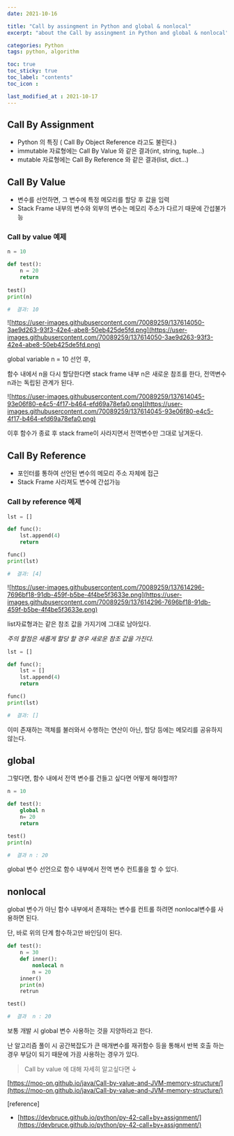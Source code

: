 ```yaml
---
date: 2021-10-16

title: "Call by assingment in Python and global & nonlocal"
excerpt: "about the Call by assingment in Python and global & nonlocal"

categories: Python
tags: python, algorithm

toc: true  
toc_sticky: true
toc_label: "contents"
toc_icon : 

last_modified_at : 2021-10-17
---
```


## **Call By Assignment**

- Python 의 특징 ( Call By Object Reference 라고도 불린다.)
- immutable 자료형에는 Call By Value 와 같은 결과(int, string, tuple...)
- mutable 자료형에는 Call By Reference 와 같은 결과(list, dict...)

## **Call By Value**

- 변수를 선언하면, 그 변수에 특정 메모리를 할당 후 값을 입력
- Stack Frame 내부의 변수와 외부의 변수는 메모리 주소가 다르기 때문에 간섭불가능

### Call by value 예제

```python
n = 10

def test():
	n = 20
	return
    
test()
print(n)

#  결과: 10
```

![https://user-images.githubusercontent.com/70089259/137614050-3ae9d263-93f3-42e4-abe8-50eb425de5fd.png](https://user-images.githubusercontent.com/70089259/137614050-3ae9d263-93f3-42e4-abe8-50eb425de5fd.png)

 global variable n = 10 선언 후,

함수 내에서 n을 다시 할당한다면 stack frame 내부 n은 새로운 참조를 한다, 전역변수 n과는 독립된 관계가 된다. 

![https://user-images.githubusercontent.com/70089259/137614045-93e06f80-e4c5-4f17-b464-efd69a78efa0.png](https://user-images.githubusercontent.com/70089259/137614045-93e06f80-e4c5-4f17-b464-efd69a78efa0.png)

이후 함수가 종료 후 stack frame이 사라지면서 전역변수만 그대로 남겨둔다.

## **Call By Reference**

- 포인터를 통하여 선언된 변수의 메모리 주소 자체에 접근
- Stack Frame 사라져도 변수에 간섭가능

### Call by reference 예제

```python
lst = []

def func():
    lst.append(4)
    return

func()
print(lst)

#  결과: [4]
```

![https://user-images.githubusercontent.com/70089259/137614296-7696bf18-91db-459f-b5be-4f4be5f3633e.png](https://user-images.githubusercontent.com/70089259/137614296-7696bf18-91db-459f-b5be-4f4be5f3633e.png)

list자료형과는 같은 참조 값을 가지기에 그대로 남아있다.

*주의 할점은 새롭게 할당 할 경우 새로운 참조 값을 가진다.*

```python
lst = []

def func():
    lst = []
    lst.append(4)
    return

func()
print(lst)

#  결과: []
```

이미 존재하는 객체를 불러와서 수행하는 연산이 아닌, 할당 등에는 메모리를 공유하지 않는다.

## global

그렇다면, 함수 내에서 전역 변수를 건들고 싶다면 어떻게 해야할까?

```python
n = 10

def test():
	global n
	n= 20
	return

test()
print(n)

#  결과 n : 20
```

global 변수 선언으로 함수 내부에서 전역 변수 컨트롤을 할 수 있다.  

  
## nonlocal

global 변수가 아닌 함수 내부에서 존재하는 변수를 컨트롤 하려면  nonlocal변수를 사용하면 된다.

단, 바로 위의 단계 함수하고만 바인딩이 된다.

```python
def test():
	n = 30
	def inner():
		nonlocal n
		n = 20
	inner()
	print(n)
	retrun

test()

#  결과  n : 20
```

보통 개발 시 global 변수 사용하는 것을 지양하라고 한다.

난 알고리즘 풀이 시 공간복잡도가 큰 매개변수를 재귀함수 등을 통해서 반복 호출 하는경우 부담이 되기 때문에 가끔 사용하는 경우가 있다.

> Call by value 에 대해 자세히 알고싶다면 ↓  

[https://moo-on.github.io/java/Call-by-value-and-JVM-memory-structure/](https://moo-on.github.io/java/Call-by-value-and-JVM-memory-structure/)  
  

[reference]
- [https://devbruce.github.io/python/py-42-call+by+assignment/](https://devbruce.github.io/python/py-42-call+by+assignment/)

